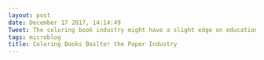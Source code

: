 ```yaml
---
layout: post
date: December 17 2017, 14:14:49
Tweet: The coloring book industry might have a slight edge on education in terms of paper dependency.
tags: microblog
title: Coloring Books Boslter the Paper Industry
---
```




